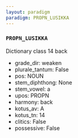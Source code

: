 ```yaml
---
layout: paradigm
paradigm: PROPN_LUSIKKA
---
```

### ` PROPN_LUSIKKA `

Dictionary class 14 back
* grade_dir: weaken
* plurale_tantum: False
* pos: NOUN
* stem_diphthong: None
* stem_vowel: a
* upos: PROPN
* harmony: back
* kotus_av: A
* kotus_tn: 14
* clitics: False
* possessive: False
